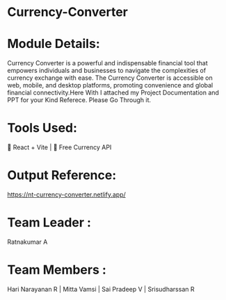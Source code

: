 # Currency-Converter
# Module Details:

Currency Converter is a powerful and indispensable financial tool that empowers individuals and businesses to navigate the complexities of currency exchange with ease.
The Currency Converter is accessible on web, mobile, and desktop platforms, promoting convenience and global financial connectivity.Here With I attached my Project Documentation and PPT for your Kind Referece. Please Go Through it.

# Tools Used:

 React + Vite |
 
Free Currency API

# Output Reference:
https://nt-currency-converter.netlify.app/

# Team Leader :
  Ratnakumar A
# Team Members : 
  Hari Narayanan R |
   Mitta Vamsi |
   Sai Pradeep V |
   Srisudharssan R 

